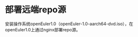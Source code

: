 # 部署远端repo源<a name="ZH-CN_TOPIC_0183245391"></a>

安装操作系统openEuler1.0（openEuler-1.0-aarch64-dvd.iso），在openEuler1.0上通过nginx部署repo源。



